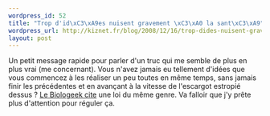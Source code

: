 ```yaml
--- 
wordpress_id: 52
title: "Trop d'id\xC3\xA9es nuisent gravement \xC3\xA0 la sant\xC3\xA9"
wordpress_url: http://kiznet.fr/blog/2008/12/16/trop-dides-nuisent-gravement--la-sant/
layout: post
---
```


Un petit message rapide pour parler d'un truc qui me semble de plus en plus
vrai (me concernant). Vous n'avez jamais eu tellement d'idées que vous
commencez à les réaliser un peu toutes en même temps, sans jamais finir les
précédentes et en avançant à la vitesse de l'escargot estropié dessus ? [Le
Biologeek cite](http://www.biologeek.com/2008/11/loi-de-geek/) une loi du même
genre. Va falloir que j'y prête plus d'attention pour réguler ça.
